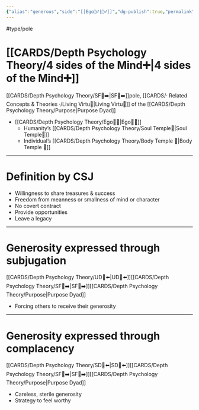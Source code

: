 ```yaml
---
{"alias":"generous","side":"[[Ego🙋‍♂️|🙋‍♂️]]","dg-publish":true,"permalink":"/cards/depth-psychology-theory/generosity/","dgPassFrontmatter":true,"noteIcon":"1","created":"2022-12-31T17:44:59.239+01:00","updated":"2023-05-27T15:36:13.661+02:00"}
---
```


#type/pole 

# [[CARDS/Depth Psychology Theory/4 sides of the Mind➕\|4 sides of the Mind➕]] 
[[CARDS/Depth Psychology Theory/SF🤸➡️\|SF🤸➡️]]pole, [[CARDS/· Related Concepts & Theories ·/Living Virtu🙇\|Living Virtu🙇]] of the [[CARDS/Depth Psychology Theory/Purpose\|Purpose Dyad]]  
- [[CARDS/Depth Psychology Theory/Ego🙋‍♂️\|Ego🙋‍♂️]] 
	- Humanity’s [[CARDS/Depth Psychology Theory/Soul Temple👤\|Soul Temple👤]]
	- Individual’s [[CARDS/Depth Psychology Theory/Body Temple 🌳\|Body Temple 🌳]]   
---
# Definition by CSJ 
- Willingness to share treasures & success 
- Freedom from meanness or smallness of mind or character 
- No covert contract 
- Provide opportunities 
- Leave a legacy 
---
# Generosity expressed through subjugation 
[[CARDS/Depth Psychology Theory/UD👤⬅️\|UD👤⬅️]][[CARDS/Depth Psychology Theory/SF🤸➡️\|SF🤸➡️]][[CARDS/Depth Psychology Theory/Purpose\|Purpose Dyad]] 
- Forcing others to receive their generosity 
---
# Generosity expressed through complacency
[[CARDS/Depth Psychology Theory/SD🤸⬅️\|SD🤸⬅️]][[CARDS/Depth Psychology Theory/SF🤸➡️\|SF🤸➡️]][[CARDS/Depth Psychology Theory/Purpose\|Purpose Dyad]] 
- Careless, sterile generosity 
- Strategy to feel worthy 